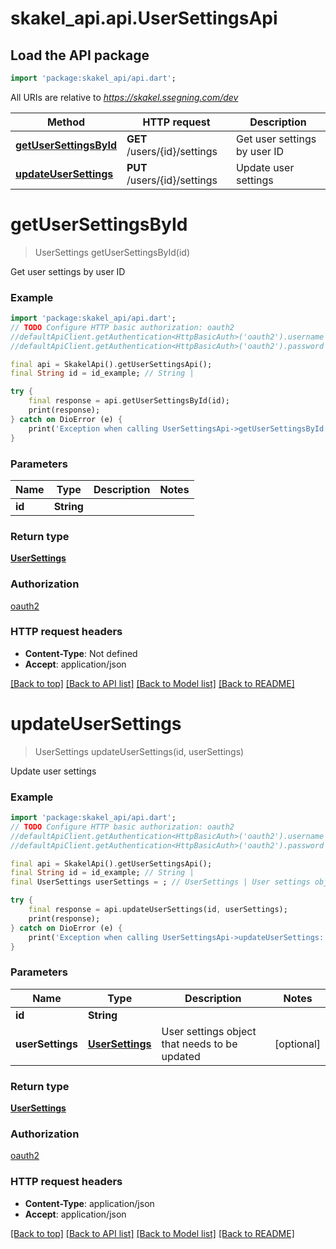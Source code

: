 # skakel_api.api.UserSettingsApi

## Load the API package
```dart
import 'package:skakel_api/api.dart';
```

All URIs are relative to *https://skakel.ssegning.com/dev*

Method | HTTP request | Description
------------- | ------------- | -------------
[**getUserSettingsById**](UserSettingsApi.md#getusersettingsbyid) | **GET** /users/{id}/settings | Get user settings by user ID
[**updateUserSettings**](UserSettingsApi.md#updateusersettings) | **PUT** /users/{id}/settings | Update user settings


# **getUserSettingsById**
> UserSettings getUserSettingsById(id)

Get user settings by user ID

### Example
```dart
import 'package:skakel_api/api.dart';
// TODO Configure HTTP basic authorization: oauth2
//defaultApiClient.getAuthentication<HttpBasicAuth>('oauth2').username = 'YOUR_USERNAME'
//defaultApiClient.getAuthentication<HttpBasicAuth>('oauth2').password = 'YOUR_PASSWORD';

final api = SkakelApi().getUserSettingsApi();
final String id = id_example; // String | 

try {
    final response = api.getUserSettingsById(id);
    print(response);
} catch on DioError (e) {
    print('Exception when calling UserSettingsApi->getUserSettingsById: $e\n');
}
```

### Parameters

Name | Type | Description  | Notes
------------- | ------------- | ------------- | -------------
 **id** | **String**|  | 

### Return type

[**UserSettings**](UserSettings.md)

### Authorization

[oauth2](../README.md#oauth2)

### HTTP request headers

 - **Content-Type**: Not defined
 - **Accept**: application/json

[[Back to top]](#) [[Back to API list]](../README.md#documentation-for-api-endpoints) [[Back to Model list]](../README.md#documentation-for-models) [[Back to README]](../README.md)

# **updateUserSettings**
> UserSettings updateUserSettings(id, userSettings)

Update user settings

### Example
```dart
import 'package:skakel_api/api.dart';
// TODO Configure HTTP basic authorization: oauth2
//defaultApiClient.getAuthentication<HttpBasicAuth>('oauth2').username = 'YOUR_USERNAME'
//defaultApiClient.getAuthentication<HttpBasicAuth>('oauth2').password = 'YOUR_PASSWORD';

final api = SkakelApi().getUserSettingsApi();
final String id = id_example; // String | 
final UserSettings userSettings = ; // UserSettings | User settings object that needs to be updated

try {
    final response = api.updateUserSettings(id, userSettings);
    print(response);
} catch on DioError (e) {
    print('Exception when calling UserSettingsApi->updateUserSettings: $e\n');
}
```

### Parameters

Name | Type | Description  | Notes
------------- | ------------- | ------------- | -------------
 **id** | **String**|  | 
 **userSettings** | [**UserSettings**](UserSettings.md)| User settings object that needs to be updated | [optional] 

### Return type

[**UserSettings**](UserSettings.md)

### Authorization

[oauth2](../README.md#oauth2)

### HTTP request headers

 - **Content-Type**: application/json
 - **Accept**: application/json

[[Back to top]](#) [[Back to API list]](../README.md#documentation-for-api-endpoints) [[Back to Model list]](../README.md#documentation-for-models) [[Back to README]](../README.md)

